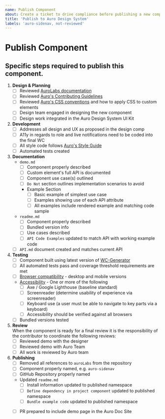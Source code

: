 ```yaml
---
name: Publish Component
about: Create a ticket to drive compliance before publishing a new component to Auro Design System
title: 'Publish to Auro Design System'
labels: 'auro-sidenav, not-reviewed'
---
```


# Publish Component

## Specific steps required to publish this component.

1. __Design & Planning__
    - [ ] Reviewed [AuroLabs documentation](http://auro.alaskaair.com/)
    - [ ] Reviewed [Auro's Contributing Guidelines](http://auro.alaskaair.com/contributing)
    - [ ] Reviewed [Auro's CSS conventions](http://auro.alaskaair.com/webcorestylesheets/conventions) and how to apply CSS to custom elements
    - [ ] Design team engaged in designing the new component
    - [ ] Design work integrated in the Auro Design System UI Kit
1. __Development__
    - [ ] Addresses all design and UX as proposed in the design comp
    - [ ] A11y in regards to role and live notifications need to be coded into the final WC
    - [ ] All style code follows [Auro's Style Guide](http://auro.alaskaair.com/webcorestylesheets/guidelines)
    - [ ] Automated tests created
1. __Documentation__
    - `demo.md`
      - [ ] Component properly described
      - [ ] Custom element's full API is documented
      - [ ] Component use case(s) outlined
      - [ ] `Do Not` section outlines implementation scenarios to avoid
      - Example Section
        - [ ] Basic example of simplest use case
        - [ ] Examples showing use of each API attribute
        - [ ] All examples include rendered example and matching code sample
    - `readme.md`
      - [ ] Component properly described
      - [ ] Bundled version info
      - [ ] Use cases described
      - [ ] `API Code Examples` updated to match API with working example code
    - [ ] `API.md` document created and matches current API
1. __Testing__
    - [ ] Component built using latest version of [WC-Generator](http://auro.alaskaair.com/getting-started/developers/generator/install)
    - [ ] All automated tests pass and coverage threshold requirements are met
    - [ ] [Browser compatibility](http://auro.alaskaair.com/support/browsersSupport) - desktop and mobile versions
    - [Accessibility](http://auro.alaskaair.com/a11y-statement) - One or more of the following
      - [ ] Axe / Google Lighthouse (baseline standard)
      - [ ] Screenreader (determine usability of experience via screenreader)
      - [ ] Keyboard use (a user must be able to navigate to key parts via a keyboard)
      - [ ] Accessibility should be verified against all browsers
    - [ ] Bundled versions tested
1. __Review__ <br/>
    When the component is ready for a final review it is the responsibility of the contributor to coordinate the following reviews:
    - [ ] Reviewed demo with the designer
    - [ ] Reviewed demo with Auro Team
    - [ ] All work is reviewed by Auro team
1. __Publishing__
    - [ ] Removed all references to `auroLabs` from the repository
    - [ ] Component properly named,  e.g. `auro-sidenav`
    - [ ] GitHub Repository properly named
    - Updated `readme.md`
      - [ ] Install information updated to published namespace
      - [ ] `Define dependency in project component` updated to published namespace
      - [ ] `Bundle example code` updated to published namespace
    - [ ] PR prepared to include demo page in the Auro Doc Site

